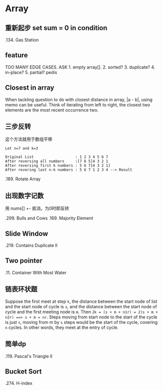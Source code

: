 # Array


## 重新起步 set sum = 0 in condition
.134. Gas Station

## feature
TOO MANY EDGE CASES. ASK 1. empty array[]. 2. sorted? 3. duplicate? 4. in-place? 5. partial? pedis

## Closest in array
When tackling question to do with closest distance in array, |a - b|, using memo can be useful. Think of iterating from left to right, the closest two elements are the most recent occurrence two. 

## 三步反转
这个方法就用于数组平移

```
Let n=7 and k=3

Original List                   : 1 2 3 4 5 6 7
After reversing all numbers     :[7 6 5]4 3 2 1
After reversing first k numbers : 5 6 7[4 3 2 1]
After revering last n-k numbers : 5 6 7 1 2 3 4 --> Result

```
.189. Rotate Array

## 出现数字记数
用 nums[] +- 抵消。为0时即反转

.299. Bulls and Cows
.169. Majority Element

## Slide Window
.219. Contains Duplicate II

## Two pointer
.11. Container With Most Water

## 链表环状题


Suppose the first meet at step `k`, the distance between the start node of list and the start node of cycle is `s`, and the distance between the start node of cycle and the first meeting node is `m`. Then `2k = (s + m + n1r) = 2(s + m + n2r) ==> s + m = nr`. Steps moving from start node to the start of the cycle is just `s`, moving from m by `s` steps would be the start of the cycle, covering `n` cycles. In other words, they meet at the entry of cycle.

## 简单dp
.119. Pascal's Triangle II

## Bucket Sort
.274. H-index   